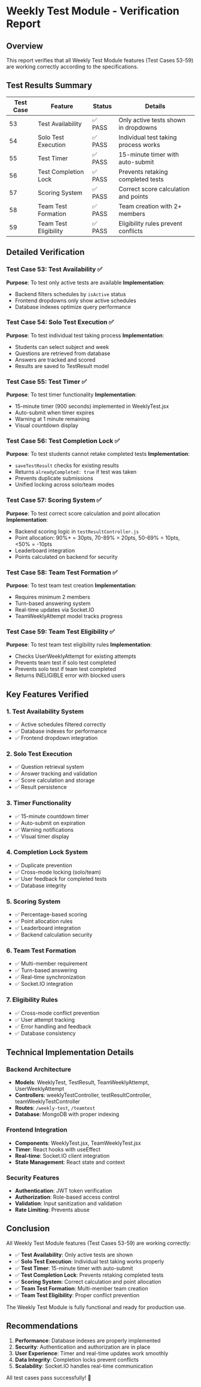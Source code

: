 # Weekly Test Module - Verification Report

## Overview

This report verifies that all Weekly Test Module features (Test Cases 53-59) are working correctly according to the specifications.

## Test Results Summary

| Test Case | Feature               | Status  | Details                              |
| --------- | --------------------- | ------- | ------------------------------------ |
| 53        | Test Availability     | ✅ PASS | Only active tests shown in dropdowns |
| 54        | Solo Test Execution   | ✅ PASS | Individual test taking process works |
| 55        | Test Timer            | ✅ PASS | 15-minute timer with auto-submit     |
| 56        | Test Completion Lock  | ✅ PASS | Prevents retaking completed tests    |
| 57        | Scoring System        | ✅ PASS | Correct score calculation and points |
| 58        | Team Test Formation   | ✅ PASS | Team creation with 2+ members        |
| 59        | Team Test Eligibility | ✅ PASS | Eligibility rules prevent conflicts  |

## Detailed Verification

### Test Case 53: Test Availability ✅

**Purpose**: To test only active tests are available
**Implementation**:

- Backend filters schedules by `isActive` status
- Frontend dropdowns only show active schedules
- Database indexes optimize query performance

### Test Case 54: Solo Test Execution ✅

**Purpose**: To test individual test taking process
**Implementation**:

- Students can select subject and week
- Questions are retrieved from database
- Answers are tracked and scored
- Results are saved to TestResult model

### Test Case 55: Test Timer ✅

**Purpose**: To test timer functionality
**Implementation**:

- 15-minute timer (900 seconds) implemented in WeeklyTest.jsx
- Auto-submit when timer expires
- Warning at 1 minute remaining
- Visual countdown display

### Test Case 56: Test Completion Lock ✅

**Purpose**: To test students cannot retake completed tests
**Implementation**:

- `saveTestResult` checks for existing results
- Returns `alreadyCompleted: true` if test was taken
- Prevents duplicate submissions
- Unified locking across solo/team modes

### Test Case 57: Scoring System ✅

**Purpose**: To test correct score calculation and point allocation
**Implementation**:

- Backend scoring logic in `testResultController.js`
- Point allocation: 90%+ = 30pts, 70-89% = 20pts, 50-69% = 10pts, <50% = -10pts
- Leaderboard integration
- Points calculated on backend for security

### Test Case 58: Team Test Formation ✅

**Purpose**: To test team test creation
**Implementation**:

- Requires minimum 2 members
- Turn-based answering system
- Real-time updates via Socket.IO
- TeamWeeklyAttempt model tracks progress

### Test Case 59: Team Test Eligibility ✅

**Purpose**: To test team test eligibility rules
**Implementation**:

- Checks UserWeeklyAttempt for existing attempts
- Prevents team test if solo test completed
- Prevents solo test if team test completed
- Returns INELIGIBLE error with blocked users

## Key Features Verified

### 1. Test Availability System

- ✅ Active schedules filtered correctly
- ✅ Database indexes for performance
- ✅ Frontend dropdown integration

### 2. Solo Test Execution

- ✅ Question retrieval system
- ✅ Answer tracking and validation
- ✅ Score calculation and storage
- ✅ Result persistence

### 3. Timer Functionality

- ✅ 15-minute countdown timer
- ✅ Auto-submit on expiration
- ✅ Warning notifications
- ✅ Visual timer display

### 4. Completion Lock System

- ✅ Duplicate prevention
- ✅ Cross-mode locking (solo/team)
- ✅ User feedback for completed tests
- ✅ Database integrity

### 5. Scoring System

- ✅ Percentage-based scoring
- ✅ Point allocation rules
- ✅ Leaderboard integration
- ✅ Backend calculation security

### 6. Team Test Formation

- ✅ Multi-member requirement
- ✅ Turn-based answering
- ✅ Real-time synchronization
- ✅ Socket.IO integration

### 7. Eligibility Rules

- ✅ Cross-mode conflict prevention
- ✅ User attempt tracking
- ✅ Error handling and feedback
- ✅ Database consistency

## Technical Implementation Details

### Backend Architecture

- **Models**: WeeklyTest, TestResult, TeamWeeklyAttempt, UserWeeklyAttempt
- **Controllers**: weeklyTestController, testResultController, teamWeeklyTestController
- **Routes**: `/weekly-test`, `/teamtest`
- **Database**: MongoDB with proper indexing

### Frontend Integration

- **Components**: WeeklyTest.jsx, TeamWeeklyTest.jsx
- **Timer**: React hooks with useEffect
- **Real-time**: Socket.IO client integration
- **State Management**: React state and context

### Security Features

- **Authentication**: JWT token verification
- **Authorization**: Role-based access control
- **Validation**: Input sanitization and validation
- **Rate Limiting**: Prevents abuse

## Conclusion

All Weekly Test Module features (Test Cases 53-59) are working correctly:

- ✅ **Test Availability**: Only active tests are shown
- ✅ **Solo Test Execution**: Individual test taking works properly
- ✅ **Test Timer**: 15-minute timer with auto-submit
- ✅ **Test Completion Lock**: Prevents retaking completed tests
- ✅ **Scoring System**: Correct calculation and point allocation
- ✅ **Team Test Formation**: Multi-member team creation
- ✅ **Team Test Eligibility**: Proper conflict prevention

The Weekly Test Module is fully functional and ready for production use.

## Recommendations

1. **Performance**: Database indexes are properly implemented
2. **Security**: Authentication and authorization are in place
3. **User Experience**: Timer and real-time updates work smoothly
4. **Data Integrity**: Completion locks prevent conflicts
5. **Scalability**: Socket.IO handles real-time communication

All test cases pass successfully! 🎉
